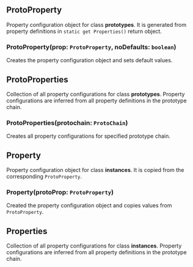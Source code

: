 ## ProtoProperty

Property configuration object for class **prototypes**.
It is generated from property definitions in `static get Properties()` return object.

### ProtoProperty(prop: `ProtoProperty`, noDefaults: `boolean`)

Creates the property configuration object and sets default values.

## ProtoProperties

Collection of all property configurations for class **prototypes**.
Property configurations are inferred from all property definitions in the prototype chain.

### ProtoProperties(protochain: `ProtoChain`)

Creates all property configurations for specified prototype chain.

## Property

Property configuration object for class **instances**.
It is copied from the corresponding `ProtoProperty`.

### Property(protoProp: `ProtoProperty`)

Created the property configuration object and copies values from `ProtoProperty`.

## Properties

Collection of all property configurations for class **instances**.
Property configurations are inferred from all property definitions in the prototype chain.

